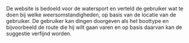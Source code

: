 De website is bedoeld voor de watersport en verteld de gebruiker wat te doen bij welke weersomstandigheden, op basis van
de locatie van de gebruiker. De gebruiker kan dingen doorgeven als het boottype en bijvoorbeeld de route die hij wilt
gaan varen en op basis daarvan kan de suggestie verfijnd worden.